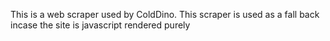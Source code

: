This is a web scraper used by ColdDino. This scraper is used as a fall back incase the site is javascript rendered purely
